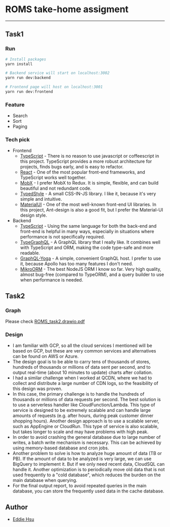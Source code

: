 # ROMS take-home assigment
---

## Task1

### Run
```bash
# Install packages
yarn install

# Backend service will start on localhost:3002
yarn run dev:backend

# Frontend page will host on localhost:3001
yarn run dev:frontend
```

### Feature
* Search
* Sort
* Paging

### Tech pick
* Frontend
  * [TypeScript](https://github.com/microsoft/TypeScript) - There is no reason to use javascript or coffeescript in this project. TypeScript provides a more robust architecture for projects, finds bugs early, and is easy to refactor.
  * [React](https://github.com/facebook/react) - One of the most popular front-end frameworks, and TypeScript works well together.
  * [MobX](https://github.com/mobxjs/mobx) - I prefer MobX to Redux. It is simple, flexible, and can build beautiful and not redundant code.
  * [TypedStyle](https://github.com/typestyle/typestyle) - A small CSS-IN-JS library. I like it, because it's very simple and intuitive.
  * [MaterialUI](https://github.com/mui/material-ui) - One of the most well-known front-end UI libraries. In this project, Ant-design is also a good fit, but I prefer the Material-UI design style.
* Backend
  * [TypeScript](https://www.typescriptlang.org/) - Using the same language for both the back-end and front-end is helpful in many ways, especially in situations where performance is not specifically required.
  * [TypeGraphQL](https://github.com/MichalLytek/type-graphql) - A GraphQL library that I really like. It combines well with TypeScript and ORM, making the code type-safe and more readable.
  * [GraphQL-Yoga](https://github.com/dotansimha/graphql-yoga) - A simple, convenient GraphQL host. I prefer to use it, because Apollo has too many features I don't need.
  * [MikroORM](https://github.com/mikro-orm/mikro-orm) - The best NodeJS ORM I know so far. Very high quality, almost bug-free (compared to TypeORM), and a query builder to use when performance is needed.

## Task2

### Graph
Please check [ROMS_task2.drawio.pdf](./ROMS_task2.drawio.pdf)

### Design
* I am familiar with GCP, so all the cloud services I mentioned will be based on GCP, but these are very common services and alternatives can be found on AWS or Azure.
* The design goal is to be able to carry tens of thousands of stores, hundreds of thousands or millions of data sent per second, and to output real-time (about 10 minutes to update) charts after collation.
* I had a similar challenge when I worked at QCDN, where we had to collect and distribute a large number of CDN logs, so the feasibility of this design was proven.
* In this case, the primary challenge is to handle the hundreds of thousands or millions of data requests per second. The best solution is to use a serverless handler like CloudFunction/Lambda. This type of service is designed to be extremely scalable and can handle large amounts of requests (e.g. after hours, during peak customer dinner shopping hours). Another design approach is to use a scalable server, such as AppEngine or CloudRun. This type of service is also scalable, but takes longer to scale and may have problems with high peak.
* In order to avoid crashing the general database due to large number of writes, a batch write mechanism is necessary. This can be achieved by using memory-based database and cron jobs.
* Another problem to solve is how to analyze huge amount of data (TB or PB). If the amount of data to be analyzed is very large, we can use BigQuery to implement it. But if we only need recent data, CloudSQL can handle it. Another optimization is to periodically move old data that is not used frequently to a "cold database", which reduces the burden on the main database when querying.
* For the final output report, to avoid repeated queries in the main database, you can store the frequently used data in the cache database.

## Author
* [Eddie Hsu](https://github.com/apolkingg8)


